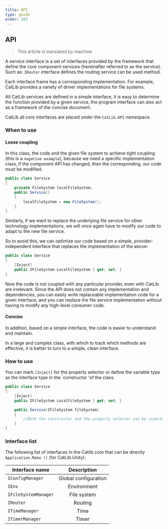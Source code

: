 ```yaml
---
title: API
type: guide
order: 103
---
```


## API

> This article is translated by machine

A service interface is a set of interfaces provided by the framework that define the core component services (hereinafter referred to as the service). Such as: `IRouter` interface defines the routing service can be used method.

Each interface frame has a corresponding implementation. For example, CatLib provides a variety of driver implementations for file systems.

All CatLib services are defined in a simple interface, it is easy to determine the function provided by a given service, the program interface can also act as a framework of the concise document.

CatLib all core interfaces are placed under the `CatLib.API` namespace.

### When to use

#### **Loose coupling**

In this class, the code and the given file system to achieve tight coupling (this is a `negative example`), because we need a specific implementation class, if the component API has changed, then the corresponding, our code must be modified.

``` csharp
public class Service
{
    private FileSystem localFileSystem;
    public Service()
    {
        localFileSystem = new FileSystem();
    }
}
```

Similarly, if we want to replace the underlying file service for other technology implementations, we will once again have to modify our code to adapt to the new file service.

So to avoid this, we can optimize our code based on a simple, provider-independent interface that replaces the implementation of the above:

``` csharp
public class Service
{
    [Inject]
    public IFileSystem LocalFileSystem { get; set; }
}
```

Now the code is not coupled with any particular provider, even with CatLib are irrelevant. Since the API does not contain any implementation and dependencies, you can easily write replaceable implementation code for a given interface, and you can replace the file service implementation without having to modify any high-level consumer code.

#### **Concise**

In addition, based on a simple interface, the code is easier to understand and maintain.

In a large and complex class, with which to track which methods are effective, it is better to turn to a simple, clean interface.

### How to use

You can mark `[Inject]` for the property selector or define the variable type as the interface type in the `constructor 'of the class.

``` csharp
public class Service
{
    [Inject]
    public IFileSystem LocalFileSystem { get; set; }

    public Service(IFileSystem fileSystem)
    {
        //Both the constructor and the property selector can be injected
    }
}
```

### Interface list

The following list of interfaces in the Catlib core that can be directly `Application.Make ()` (for CatLib.Unity):

| Interface name       | Description              |
| -------------------- |:------------------------:|
| `IConfigManager`     | Global configuration     |
| `IEnv`               | Environment              |
| `IFileSystemManager` | File system              |
| `IRouter`            | Routing                  |
| `ITimeManager`       | Time                     |
| `ITimerManager`      | Timer                    |